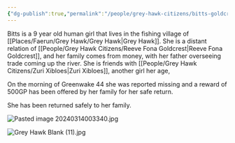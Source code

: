 ```yaml
---
{"dg-publish":true,"permalink":"/people/grey-hawk-citizens/bitts-goldcrest/","tags":["Character","Faerun","GreyHawk"]}
---
```


Bitts is a 9 year old human girl that lives in the fishing village of [[Places/Faerun/Grey Hawk/Grey Hawk\|Grey Hawk]].  She is a distant relation of [[People/Grey Hawk Citizens/Reeve Fona Goldcrest\|Reeve Fona Goldcrest]], and her family comes from money, with her father overseeing trade coming up the river.  She is friends with [[People/Grey Hawk Citizens/Zuri Xibloes\|Zuri Xibloes]], another girl her age, 

On the morning of Greenwake 44 she was reported missing and a reward of 500GP has been offered by her family for her safe return.  

She has been returned safely to her family.  

![Pasted image 20240314003340.jpg](/img/user/Z_Attachments/Pasted%20image%2020240314003340.jpg)

![Grey Hawk Blank (11).jpg](/img/user/Z_Attachments/Grey%20Hawk%20Blank%20(11).jpg)
